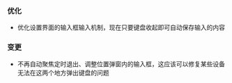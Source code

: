 ### 优化

- 优化设置界面的输入框输入机制，现在只要键盘收起即可自动保存输入的内容

### 变更

- 不再自动聚焦定时退出、调整位置弹窗内的输入框，这应该可以修复某些设备无法在这两个地方弹出键盘的问题
